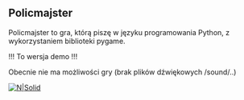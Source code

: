 ## Policmajster

Policmajster to gra, którą piszę w języku programowania Python, z wykorzystaniem biblioteki pygame.


!!! To wersja demo !!!

Obecnie nie ma możliwości gry (brak plików dźwiękowych /sound/..)

[![N|Solid](https://policmajstergame.files.wordpress.com/2020/05/menu.png?w=710)](https://github.com/policmajsterdev/game)
